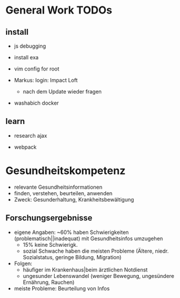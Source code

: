 # General Work TODOs

## install

- js debugging

- install exa

- vim config for root

- Markus: login: Impact Loft
    - nach dem Update wieder fragen

- washabich docker

## learn

- research ajax

- webpack

# Gesundheitskompetenz

- relevante Gesundheitsinformationen
- finden, verstehen, beurteilen, anwenden
- Zweck: Gesunderhaltung, Krankheitsbewältigung

## Forschungsergebnisse

- eigene Angaben: ~60% haben Schwierigkeiten (problematisch||inadequat) mit Gesundheitsinfos umzugehen
    - 15% keine Schwierigk.
    - sozial Schwache haben die meisten Probleme (Ältere, niedr. Sozialstatus, geringe Bildung, Migration)
- Folgen: 
    - häufiger im Krankenhaus|beim ärztlichen Notdienst
    - ungesunder Lebenswandel (weniger Bewegung, ungesündere Ernährung, Rauchen)
- meiste Probleme: Beurteilung von Infos